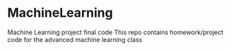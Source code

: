 # MachineLearning
Machine Learning project final code
This repo contains homework/project code for the advanced machine learning class
